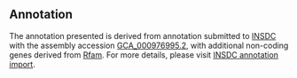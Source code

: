 

Annotation
----------

The annotation presented is derived from annotation submitted to
[INSDC](http://www.insdc.org) with the assembly accession
[GCA\_000976995.2](http://www.ebi.ac.uk/ena/data/view/GCA_000976995.2),
with additional non-coding genes derived from
[Rfam](http://rfam.xfam.org/). For more details, please visit [INSDC
annotation
import](http://ensemblgenomes.org/info/data/insdc_annotation).
